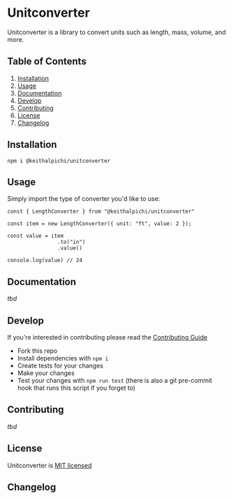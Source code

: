 # Unitconverter

Unitconverter is a library to convert units such as length, mass, volume, and more.

## Table of Contents

1. [Installation](#installation)
1. [Usage](#usage)
1. [Documentation](#documentation)
1. [Develop](#develop)
1. [Contributing](#contributing)
1. [License](#license)
1. [Changelog](#changelog)

## Installation

`npm i @keithalpichi/unitconverter`

## Usage
Simply import the type of converter you'd like to use:
```
const { LengthConverter } from "@keithalpichi/unitconverter"

const item = new LengthConverter({ unit: "ft", value: 2 });

const value = item
                .to("in")
                .value()

console.log(value) // 24
```

## Documentation

*tbd*

## Develop

If you're interested in contributing please read the [Contributing Guide](./CONTRIBUTING.md)

* Fork this repo
* Install dependencies with `npm i`
* Create tests for your changes
* Make your changes
* Test your changes with `npm run test` (there is also  a git pre-commit hook that runs this script if you forget to)

## Contributing

*tbd*

## License

Unitconverter is [MIT licensed](./LICENSE)

## Changelog
